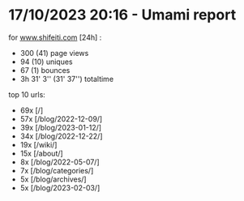 # 17/10/2023 20:16 - Umami report
for www.shifeiti.com [24h] :

 - 300 (41) page views
 - 94 (10) uniques
 - 67 (1) bounces
 - 3h 31' 3'' (31' 37'') totaltime


top 10 urls:
 - 69x [/]
 - 57x [/blog/2022-12-09/]
 - 39x [/blog/2023-01-12/]
 - 34x [/blog/2022-12-22/]
 - 19x [/wiki/]
 - 15x [/about/]
 - 8x [/blog/2022-05-07/]
 - 7x [/blog/categories/]
 - 5x [/blog/archives/]
 - 5x [/blog/2023-02-03/]


